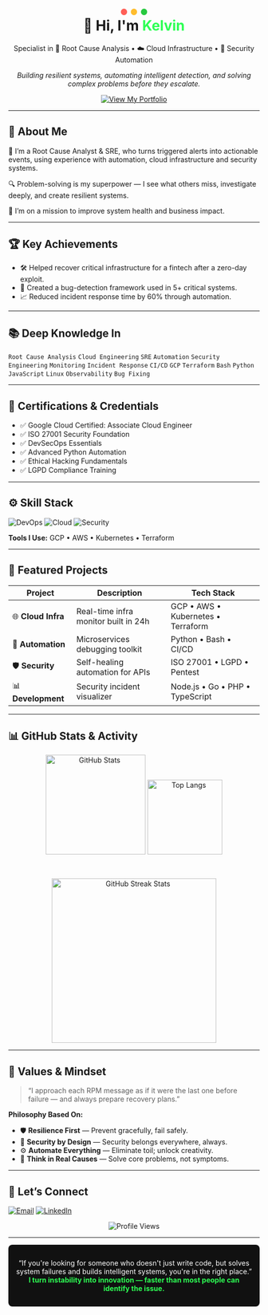 <!-- Top “terminal” window with Mac traffic lights -->
<p align="center">
  <span style="font-size:1.2em;">
    <span style="color:#ff5f57;">●</span>
    <span style="color:#ffbd2e;">●</span>
    <span style="color:#28c940;">●</span>
  </span>
</p>

<h1 align="center" style="margin-top: -0.5em;">👋 Hi, I'm <span style="color:#2dff54;">Kelvin</span></h1>

<p align="center">
  Specialist in 🔎 Root Cause Analysis • ☁️ Cloud Infrastructure • 🔐 Security Automation
</p>

<p align="center">
  <em>Building resilient systems, automating intelligent detection, and solving complex problems before they escalate.</em>
</p>

<p align="center">
  <a href="[mailto:youremail@example.com](https://preview--infra-secure-portfolio.lovable.app/#home)">
    <img alt="View My Portfolio" src="https://img.shields.io/badge/View%20My%20Portfolio-2dff54?style=for-the-badge&logo=appveyor&logoColor=white" />
  </a>
</p>

---

## 🧠 About Me

👋 I’m a Root Cause Analyst & SRE, who turns triggered alerts into actionable events, using experience with automation, cloud infrastructure and security systems.

🔍 Problem-solving is my superpower — I see what others miss, investigate deeply, and create resilient systems.

🚀 I’m on a mission to improve system health and business impact.

---

## 🏆 Key Achievements

- 🛠️ Helped recover critical infrastructure for a fintech after a zero-day exploit.  
- 🧠 Created a bug-detection framework used in 5+ critical systems.  
- 📈 Reduced incident response time by 60% through automation.  

---

## 📚 Deep Knowledge In

<p>
  <code>Root Cause Analysis</code>
  <code>Cloud Engineering</code>
  <code>SRE</code>
  <code>Automation</code>
  <code>Security Engineering</code>
  <code>Monitoring</code>
  <code>Incident Response</code>
  <code>CI/CD</code>
  <code>GCP</code>
  <code>Terraform</code>
  <code>Bash</code>
  <code>Python</code>
  <code>JavaScript</code>
  <code>Linux</code>
  <code>Observability</code>
  <code>Bug Fixing</code>
</p>

---

## 📜 Certifications & Credentials

- ✅ Google Cloud Certified: Associate Cloud Engineer  
- ✅ ISO 27001 Security Foundation  
- ✅ DevSecOps Essentials  
- ✅ Advanced Python Automation  
- ✅ Ethical Hacking Fundamentals  
- ✅ LGPD Compliance Training  

---


## ⚙️ Skill Stack

<p>
  <img alt="DevOps" src="https://img.shields.io/badge/DevOps-2dff54?style=for-the-badge&logo=gitlab&logoColor=white" />
  <img alt="Cloud" src="https://img.shields.io/badge/Cloud-2dff54?style=for-the-badge&logo=aws&logoColor=white" />
  <img alt="Security" src="https://img.shields.io/badge/Security-2dff54?style=for-the-badge&logo=owasp&logoColor=white" />
</p>

**Tools I Use:** GCP • AWS • Kubernetes • Terraform

---

## 🚀 Featured Projects

| Project | Description                              | Tech Stack                       |
| ------- | ---------------------------------------- | -------------------------------- |
| 🌐 **Cloud Infra** | Real-time infra monitor built in 24h   | GCP • AWS • Kubernetes • Terraform        |
| 🧩 **Automation**     | Microservices debugging toolkit        | Python • Bash • CI/CD            |
| 🛡️ **Security**   | Self-healing automation for APIs       | ISO 27001 • LGPD • Pentest   |
| 📊 **Development**  | Security incident visualizer           | Node.js • Go • PHP • TypeScript  |

---

## 📊 GitHub Stats & Activity

<p align="center">
  <img alt="GitHub Stats" height="200em" src="https://github-readme-stats.vercel.app/api?username=kelvimw&show_icons=true&theme=radical&hide_border=true" />
  <img alt="Top Langs" height="150em" src="https://github-readme-stats.vercel.app/api/top-langs/?username=kelvimw&layout=compact&theme=tokyonight&hide_border=true" />
</p>

<br clear="both"/>

<p align="center">
  <img alt="GitHub Streak Stats" height="330em"  src="https://github-readme-streak-stats.herokuapp.com/?user=kelvimw&theme=dark&hide_border=true" />
</p>

---

## 🧭 Values & Mindset

> “I approach each RPM message as if it were the last one before failure — and always prepare recovery plans.”

**Philosophy Based On:**  
- 🛡️ **Resilience First** — Prevent gracefully, fail safely.  
- 🔐 **Security by Design** — Security belongs everywhere, always.  
- ⚙️ **Automate Everything** — Eliminate toil; unlock creativity.  
- 🧠 **Think in Real Causes** — Solve core problems, not symptoms.  

---

## 🤝 Let’s Connect

<p>
  <a href="mailto:youremail@example.com"><img alt="Email" src="https://img.shields.io/badge/Email-2dff54?style=for-the-badge&logo=gmail&logoColor=white" /></a>
  <a href="https://linkedin.com/in/yourusername"><img alt="LinkedIn" src="https://img.shields.io/badge/LinkedIn-2dff54?style=for-the-badge&logo=linkedin&logoColor=white" /></a>
</p>

<p align="center">
  <img alt="Profile Views" src="https://komarev.com/ghpvc/?username=yourusername&style=flat-square&color=2dff54" />
</p>

---

<div align="center" style="background:#111111;padding:1em;border-radius:8px;">
  <p style="color:#ffffff;max-width:600px;">
    “If you're looking for someone who doesn't just write code, but solves system failures and builds intelligent systems, you're in the right place.”  
    <strong style="color:#2dff54;">I turn instability into innovation — faster than most people can identify the issue.</strong>
  </p>
</div>
